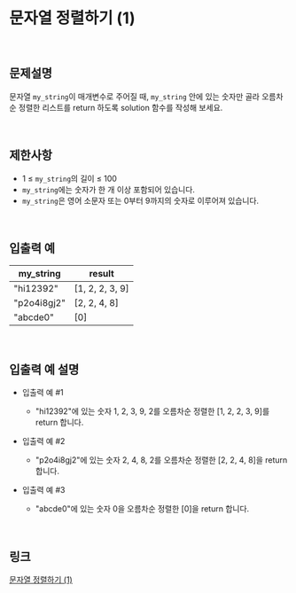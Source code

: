 # 문자열 정렬하기 (1)

<br>

## 문제설명
문자열 `my_string`이 매개변수로 주어질 때, `my_string` 안에 있는 숫자만 골라 오름차순 정렬한 리스트를 return 하도록 solution 함수를 작성해 보세요.

<br>

## 제한사항
- 1 ≤ `my_string`의 길이 ≤ 100
- `my_string`에는 숫자가 한 개 이상 포함되어 있습니다.
- `my_string`은 영어 소문자 또는 0부터 9까지의 숫자로 이루어져 있습니다.

<br>

## 입출력 예
| my_string | result |
|---|---|
| "hi12392" | [1, 2, 2, 3, 9] |
| "p2o4i8gj2" | [2, 2, 4, 8] |
| "abcde0" | [0] |

<br>

## 입출력 예 설명
- 입출력 예 #1
    - "hi12392"에 있는 숫자 1, 2, 3, 9, 2를 오름차순 정렬한 [1, 2, 2, 3, 9]를 return 합니다.

- 입출력 예 #2
    - "p2o4i8gj2"에 있는 숫자 2, 4, 8, 2를 오름차순 정렬한 [2, 2, 4, 8]을 return 합니다.

- 입출력 예 #3
    - "abcde0"에 있는 숫자 0을 오름차순 정렬한 [0]을 return 합니다.

<br>

## 링크
[문자열 정렬하기 (1)](https://school.programmers.co.kr/learn/courses/30/lessons/120850)

